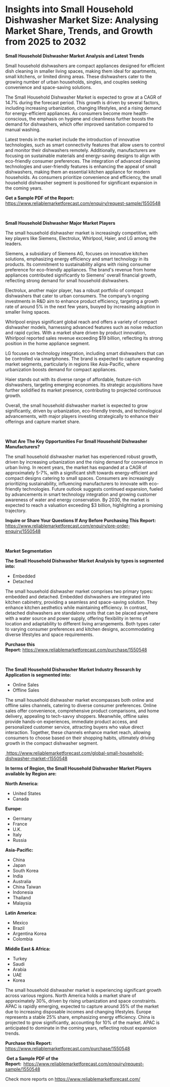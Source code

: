 <p><h1>Insights into Small Household Dishwasher Market Size: Analysing Market Share, Trends, and Growth from 2025 to 2032</h1></p><p><strong>Small Household Dishwasher Market Analysis and Latest Trends</strong></p>
<p><p>Small household dishwashers are compact appliances designed for efficient dish cleaning in smaller living spaces, making them ideal for apartments, small kitchens, or limited dining areas. These dishwashers cater to the growing number of urban households, singles, and couples seeking convenience and space-saving solutions.</p><p>The Small Household Dishwasher Market is expected to grow at a CAGR of 14.7% during the forecast period. This growth is driven by several factors, including increasing urbanization, changing lifestyles, and a rising demand for energy-efficient appliances. As consumers become more health-conscious, the emphasis on hygiene and cleanliness further boosts the demand for dishwashers, which offer improved sanitation compared to manual washing.</p><p>Latest trends in the market include the introduction of innovative technologies, such as smart connectivity features that allow users to control and monitor their dishwashers remotely. Additionally, manufacturers are focusing on sustainable materials and energy-saving designs to align with eco-friendly consumer preferences. The integration of advanced cleaning technologies and user-friendly features is enhancing the appeal of small dishwashers, making them an essential kitchen appliance for modern households. As consumers prioritize convenience and efficiency, the small household dishwasher segment is positioned for significant expansion in the coming years.</p></p>
<p><strong>Get a Sample PDF of the Report:&nbsp;</strong> <a href="https://www.reliablemarketforecast.com/enquiry/request-sample/1550548?utm_campaign=3122&utm_medium=2&utm_source=Github&utm_content=ia&utm_term=05042025&utm_id=small-household-dishwasher">https://www.reliablemarketforecast.com/enquiry/request-sample/1550548</a></p>
<p>&nbsp;</p>
<p><strong>Small Household Dishwasher Major Market Players</strong></p>
<p><p>The small household dishwasher market is increasingly competitive, with key players like Siemens, Electrolux, Whirlpool, Haier, and LG among the leaders. </p><p>Siemens, a subsidiary of Siemens AG, focuses on innovative kitchen solutions, emphasizing energy efficiency and smart technology in its products. Its commitment to sustainability aligns with rising consumer preference for eco-friendly appliances. The brand's revenue from home appliances contributed significantly to Siemens' overall financial growth, reflecting strong demand for small household dishwashers.</p><p>Electrolux, another major player, has a robust portfolio of compact dishwashers that cater to urban consumers. The company’s ongoing investments in R&D aim to enhance product efficiency, targeting a growth rate of around 5% in the next few years, buoyed by increasing adoption in smaller living spaces.</p><p>Whirlpool enjoys significant global reach and offers a variety of compact dishwasher models, harnessing advanced features such as noise reduction and rapid cycles. With a market share driven by product innovation, Whirlpool reported sales revenue exceeding $19 billion, reflecting its strong position in the home appliance segment.</p><p>LG focuses on technology integration, including smart dishwashers that can be controlled via smartphones. The brand is expected to capture expanding market segments, particularly in regions like Asia-Pacific, where urbanization boosts demand for compact appliances.</p><p>Haier stands out with its diverse range of affordable, feature-rich dishwashers, targeting emerging economies. Its strategic acquisitions have further solidified its market presence, contributing to projected continuous growth.</p><p>Overall, the small household dishwasher market is expected to grow significantly, driven by urbanization, eco-friendly trends, and technological advancements, with major players investing strategically to enhance their offerings and capture market share.</p></p>
<p>&nbsp;</p>
<p><strong>What Are The Key Opportunities For Small Household Dishwasher Manufacturers?</strong></p>
<p><p>The small household dishwasher market has experienced robust growth, driven by increasing urbanization and the rising demand for convenience in urban living. In recent years, the market has expanded at a CAGR of approximately 5-7%, with a significant shift towards energy-efficient and compact designs catering to small spaces. Consumers are increasingly prioritizing sustainability, influencing manufacturers to innovate with eco-friendly technologies. Future outlook suggests continued expansion, fueled by advancements in smart technology integration and growing customer awareness of water and energy conservation. By 2030, the market is expected to reach a valuation exceeding $3 billion, highlighting a promising trajectory.</p></p>
<p><strong>Inquire or Share Your Questions If Any Before Purchasing This Report:</strong> <a href="https://www.reliablemarketforecast.com/enquiry/pre-order-enquiry/1550548?utm_campaign=3122&utm_medium=2&utm_source=Github&utm_content=ia&utm_term=05042025&utm_id=small-household-dishwasher">https://www.reliablemarketforecast.com/enquiry/pre-order-enquiry/1550548</a></p>
<p>&nbsp;</p>
<p><strong>Market Segmentation</strong></p>
<p><strong>The Small Household Dishwasher Market Analysis by types is segmented into:</strong></p>
<p><ul><li>Embedded</li><li>Detached</li></ul></p>
<p><p>The small household dishwasher market comprises two primary types: embedded and detached. Embedded dishwashers are integrated into kitchen cabinetry, providing a seamless and space-saving solution. They enhance kitchen aesthetics while maintaining efficiency. In contrast, detached dishwashers are standalone units that can be placed anywhere with a water source and power supply, offering flexibility in terms of location and adaptability to different living arrangements. Both types cater to varying consumer preferences and kitchen designs, accommodating diverse lifestyles and space requirements.</p></p>
<p><strong>Purchase this Report:&nbsp;</strong><a href="https://www.reliablemarketforecast.com/purchase/1550548?utm_campaign=3122&utm_medium=2&utm_source=Github&utm_content=ia&utm_term=05042025&utm_id=small-household-dishwasher">https://www.reliablemarketforecast.com/purchase/1550548</a></p>
<p>&nbsp;</p>
<p><strong>The Small Household Dishwasher Market Industry Research by Application is segmented into:</strong></p>
<p><ul><li>Online Sales</li><li>Offline Sales</li></ul></p>
<p><p>The small household dishwasher market encompasses both online and offline sales channels, catering to diverse consumer preferences. Online sales offer convenience, comprehensive product comparisons, and home delivery, appealing to tech-savvy shoppers. Meanwhile, offline sales provide hands-on experiences, immediate product access, and personalized customer service, attracting buyers who value direct interaction. Together, these channels enhance market reach, allowing consumers to choose based on their shopping habits, ultimately driving growth in the compact dishwasher segment.</p></p>
<p><a href="https://www.reliablemarketforecast.com/global-small-household-dishwasher-market-r1550548?utm_campaign=3122&utm_medium=2&utm_source=Github&utm_content=ia&utm_term=05042025&utm_id=small-household-dishwasher">&nbsp;https://www.reliablemarketforecast.com/global-small-household-dishwasher-market-r1550548</a></p>
<p><strong>In terms of Region, the Small Household Dishwasher Market Players available by Region are:</strong></p>
<p>
    <p> <strong> North America: </strong>
        <ul>
            <li>United States</li>
            <li>Canada</li>
        </ul>
        </p> 
    <p> <strong> Europe: </strong>
        <ul>
            <li>Germany</li>
            <li>France</li>
            <li>U.K.</li>
            <li>Italy</li>
            <li>Russia</li>
        </ul>
        </p> 
    <p> <strong> Asia-Pacific: </strong>
        <ul>
            <li>China</li>
            <li>Japan</li>
            <li>South Korea</li>
            <li>India</li>
            <li>Australia</li>
            <li>China Taiwan</li>
            <li>Indonesia</li>
            <li>Thailand</li>
            <li>Malaysia</li>
        </ul>
        </p> 
    <p> <strong> Latin America: </strong>
        <ul>
            <li>Mexico</li>
            <li>Brazil</li>
            <li>Argentina Korea</li>
            <li>Colombia</li>
        </ul>
        </p> 
    <p> <strong> Middle East & Africa: </strong>
        <ul>
            <li>Turkey</li>
            <li>Saudi</li>
            <li>Arabia</li>
            <li>UAE</li>
            <li>Korea</li>
        </ul>
    </p>
    </p>
<p><p>The small household dishwasher market is experiencing significant growth across various regions. North America holds a market share of approximately 30%, driven by rising urbanization and space constraints. APAC is rapidly emerging, expected to capture around 35% of the market due to increasing disposable incomes and changing lifestyles. Europe represents a stable 25% share, emphasizing energy efficiency. China is projected to grow significantly, accounting for 10% of the market. APAC is anticipated to dominate in the coming years, reflecting robust expansion trends.</p></p>
<p><strong>Purchase this Report: </strong><a href="https://www.reliablemarketforecast.com/purchase/1550548?utm_campaign=3122&utm_medium=2&utm_source=Github&utm_content=ia&utm_term=05042025&utm_id=small-household-dishwasher">https://www.reliablemarketforecast.com/purchase/1550548</a></p>
<p>&nbsp;<strong>Get a Sample PDF of the Report:&nbsp;&nbsp;</strong><a href="https://www.reliablemarketforecast.com/enquiry/request-sample/1550548?utm_campaign=3122&utm_medium=2&utm_source=Github&utm_content=ia&utm_term=05042025&utm_id=small-household-dishwasher">https://www.reliablemarketforecast.com/enquiry/request-sample/1550548</a></p>
<p><strong></strong></p>
<p>Check more reports on <a href="https://www.reliablemarketforecast.com/?utm_campaign=3122&utm_medium=2&utm_source=Github&utm_content=ia&utm_term=05042025&utm_id=small-household-dishwasher">https://www.reliablemarketforecast.com/</a></p>